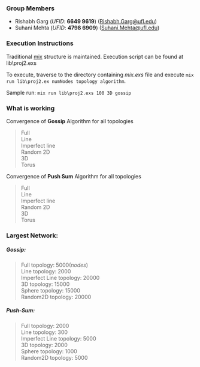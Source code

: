 ### Group Members
- Rishabh Garg (_UFID_: **6649 9619**) ([Rishabh.Garg@ufl.edu](mailto:rishabh.garg@ufl.edu))
- Suhani Mehta (_UFID_: **4798 6909**) ([Suhani.Mehta@ufl.edu](mailto:suhani.mehta@ufl.edu))

### Execution Instructions
Traditional [mix](https://elixir-lang.org/getting-started/mix-otp/introduction-to-mix.html) structure is maintained. Execution script can be found at lib\proj2.exs

To execute, traverse to the directory containing _mix.exs_ file and execute `mix run lib\proj2.ex numNodes topology algorithm`.

Sample run: `mix run lib\proj2.exs 100 3D gossip`


### What is working
Convergence of **Gossip** Algorithm for all topologies
> Full<br />
> Line<br />
> Imperfect line<br />
> Random 2D<br />
> 3D<br />
> Torus<br />

Convergence of **Push Sum** Algorithm for all topologies
> Full<br />
> Line<br />
> Imperfect line<br />
> Random 2D<br />
> 3D<br />
> Torus<br />

### Largest Network: 
##### Gossip:

> Full topology: 5000(_nodes_)<br />
> Line topology: 2000<br />
> Imperfect Line topology: 20000<br />
> 3D topology: 15000<br />
> Sphere topology: 15000<br />
> Random2D topology: 20000 

##### Push-Sum:
> Full topology: 2000<br />
> Line topology: 300<br />
> Imperfect Line topology: 5000<br />
> 3D topology: 2000<br />
> Sphere topology: 1000<br />
> Random2D topology:  5000
